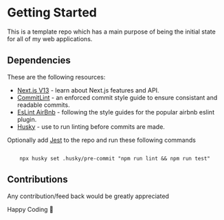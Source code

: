 # Getting Started

This is a template repo which has a main purpose of being the initial state for all of my web applications.

## Dependencies

These are the following resources:

- [Next.js V13](https://nextjs.org/) - learn about Next.js features and API.
- [CommitLint](https://www.conventionalcommits.org/en/v1.0.0/#summary) - an enforced commit style guide to ensure consistant and readable commits.
- [EsLint AirBnb](https://www.npmjs.com/package/eslint-config-airbnb) - following the style guides for the popular airbnb eslint plugin.
- [Husky](https://github.com/typicode/husky) - use to run linting before commits are made.

Optionally add [Jest](https://jestjs.io/docs/tutorial-react) to the repo and run these following commands

``` npm install --save-dev react-test-renderer

    npx husky set .husky/pre-commit "npm run lint && npm run test"
```

## Contributions

Any contribution/feed back would be greatly appreciated

Happy Coding 🚀
